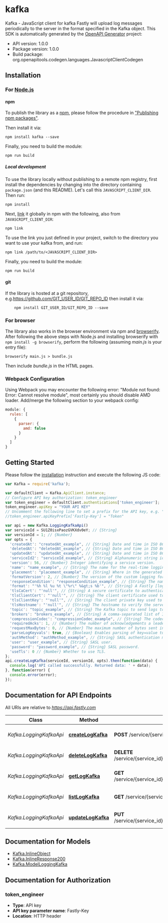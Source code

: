 # kafka

Kafka - JavaScript client for kafka
Fastly will upload log messages periodically to the server in the format specified in the Kafka object.
This SDK is automatically generated by the [OpenAPI Generator](https://openapi-generator.tech) project:

- API version: 1.0.0
- Package version: 1.0.0
- Build package: org.openapitools.codegen.languages.JavascriptClientCodegen

## Installation

### For [Node.js](https://nodejs.org/)

#### npm

To publish the library as a [npm](https://www.npmjs.com/), please follow the procedure in ["Publishing npm packages"](https://docs.npmjs.com/getting-started/publishing-npm-packages).

Then install it via:

```shell
npm install kafka --save
```

Finally, you need to build the module:

```shell
npm run build
```

##### Local development

To use the library locally without publishing to a remote npm registry, first install the dependencies by changing into the directory containing `package.json` (and this README). Let's call this `JAVASCRIPT_CLIENT_DIR`. Then run:

```shell
npm install
```

Next, [link](https://docs.npmjs.com/cli/link) it globally in npm with the following, also from `JAVASCRIPT_CLIENT_DIR`:

```shell
npm link
```

To use the link you just defined in your project, switch to the directory you want to use your kafka from, and run:

```shell
npm link /path/to/<JAVASCRIPT_CLIENT_DIR>
```

Finally, you need to build the module:

```shell
npm run build
```

#### git

If the library is hosted at a git repository, e.g.https://github.com/GIT_USER_ID/GIT_REPO_ID
then install it via:

```shell
    npm install GIT_USER_ID/GIT_REPO_ID --save
```

### For browser

The library also works in the browser environment via npm and [browserify](http://browserify.org/). After following
the above steps with Node.js and installing browserify with `npm install -g browserify`,
perform the following (assuming *main.js* is your entry file):

```shell
browserify main.js > bundle.js
```

Then include *bundle.js* in the HTML pages.

### Webpack Configuration

Using Webpack you may encounter the following error: "Module not found: Error:
Cannot resolve module", most certainly you should disable AMD loader. Add/merge
the following section to your webpack config:

```javascript
module: {
  rules: [
    {
      parser: {
        amd: false
      }
    }
  ]
}
```

## Getting Started

Please follow the [installation](#installation) instruction and execute the following JS code:

```javascript
var Kafka = require('kafka');

var defaultClient = Kafka.ApiClient.instance;
// Configure API key authorization: token_engineer
var token_engineer = defaultClient.authentications['token_engineer'];
token_engineer.apiKey = "YOUR API KEY"
// Uncomment the following line to set a prefix for the API key, e.g. "Token" (defaults to null)
//token_engineer.apiKeyPrefix['Fastly-Key'] = "Token"

var api = new Kafka.LoggingKafkaApi()
var serviceId = SU1Z0isxPaozGVKXdv0eY; // {String} 
var versionId = 1; // {Number} 
var opts = {
  'createdAt': "createdAt_example", // {String} Date and time in ISO 8601 format.
  'deletedAt': "deletedAt_example", // {String} Date and time in ISO 8601 format.
  'updatedAt': "updatedAt_example", // {String} Date and time in ISO 8601 format.
  'serviceId2': "serviceId_example", // {String} Alphanumeric string identifying the service.
  'version': 56, // {Number} Integer identifying a service version.
  'name': "name_example", // {String} The name for the real-time logging configuration.
  'placement': "placement_example", // {String} Where in the generated VCL the logging call should be placed. If not set, endpoints with `format_version` of 2 are placed in `vcl_log` and those with `format_version` of 1 are placed in `vcl_deliver`. 
  'formatVersion': 2, // {Number} The version of the custom logging format used for the configured endpoint. The logging call gets placed by default in `vcl_log` if `format_version` is set to `2` and in `vcl_deliver` if `format_version` is set to `1`.  
  'responseCondition': "responseCondition_example", // {String} The name of an existing condition in the configured endpoint, or leave blank to always execute.
  'format': "'%h %l %u %t \"%r\" %&gt;s %b'", // {String} A Fastly [log format string](https://docs.fastly.com/en/guides/custom-log-formats).
  'tlsCaCert': "'null'", // {String} A secure certificate to authenticate a server with. Must be in PEM format.
  'tlsClientCert': "'null'", // {String} The client certificate used to make authenticated requests. Must be in PEM format.
  'tlsClientKey': "'null'", // {String} The client private key used to make authenticated requests. Must be in PEM format.
  'tlsHostname': "'null'", // {String} The hostname to verify the server's certificate. This should be one of the Subject Alternative Name (SAN) fields for the certificate. Common Names (CN) are not supported.
  'topic': "topic_example", // {String} The Kafka topic to send logs to. Required.
  'brokers': "brokers_example", // {String} A comma-separated list of IP addresses or hostnames of Kafka brokers. Required.
  'compressionCodec': "compressionCodec_example", // {String} The codec used for compression of your logs.
  'requiredAcks': 1, // {Number} The number of acknowledgements a leader must receive before a write is considered successful.
  'requestMaxBytes': 0, // {Number} The maximum number of bytes sent in one request. Defaults `0` (no limit).
  'parseLogKeyvals': true, // {Boolean} Enables parsing of key=value tuples from the beginning of a logline, turning them into [record headers](https://cwiki.apache.org/confluence/display/KAFKA/KIP-82+-+Add+Record+Headers).
  'authMethod': "authMethod_example", // {String} SASL authentication method.
  'user': "user_example", // {String} SASL user.
  'password': "password_example", // {String} SASL password.
  'useTls': 0 // {Number} Whether to use TLS.
};
api.createLogKafka(serviceId, versionId, opts).then(function(data) {
  console.log('API called successfully. Returned data: ' + data);
}, function(error) {
  console.error(error);
});


```

## Documentation for API Endpoints

All URIs are relative to *https://api.fastly.com*

Class | Method | HTTP request | Description
------------ | ------------- | ------------- | -------------
*Kafka.LoggingKafkaApi* | [**createLogKafka**](docs/LoggingKafkaApi.md#createLogKafka) | **POST** /service/{service_id}/version/{version_id}/logging/kafka | Create a Kafka log endpoint
*Kafka.LoggingKafkaApi* | [**deleteLogKafka**](docs/LoggingKafkaApi.md#deleteLogKafka) | **DELETE** /service/{service_id}/version/{version_id}/logging/kafka/{logging_kafka_name} | Delete the Kafka log endpoint
*Kafka.LoggingKafkaApi* | [**getLogKafka**](docs/LoggingKafkaApi.md#getLogKafka) | **GET** /service/{service_id}/version/{version_id}/logging/kafka/{logging_kafka_name} | Get a Kafka log endpoint
*Kafka.LoggingKafkaApi* | [**listLogKafka**](docs/LoggingKafkaApi.md#listLogKafka) | **GET** /service/{service_id}/version/{version_id}/logging/kafka | List Kafka log endpoints
*Kafka.LoggingKafkaApi* | [**updateLogKafka**](docs/LoggingKafkaApi.md#updateLogKafka) | **PUT** /service/{service_id}/version/{version_id}/logging/kafka/{logging_kafka_name} | Update the Kafka log endpoint


## Documentation for Models

 - [Kafka.InlineObject](docs/InlineObject.md)
 - [Kafka.InlineResponse200](docs/InlineResponse200.md)
 - [Kafka.ModelLoggingKafka](docs/ModelLoggingKafka.md)


## Documentation for Authorization



### token_engineer


- **Type**: API key
- **API key parameter name**: Fastly-Key
- **Location**: HTTP header

